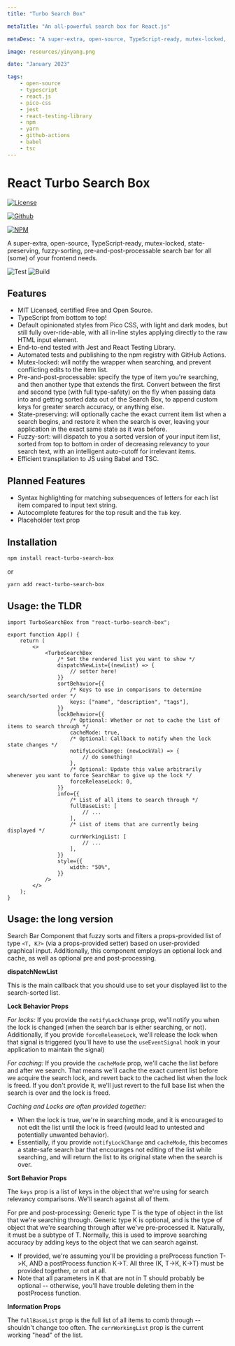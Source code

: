 ```yaml
---
title: "Turbo Search Box"

metaTitle: "An all-powerful search box for React.js"

metaDesc: "A super-extra, open-source, TypeScript-ready, mutex-locked, state-preserving, fuzzy-sorting, pre-and-post-processable search bar for all (some) of your frontend needs."

image: resources/yinyang.png

date: "January 2023"

tags:
    - open-source
    - typescript
    - react.js
    - pico-css
    - jest
    - react-testing-library
    - npm
    - yarn
    - github-actions
    - babel
    - tsc
---
```


# React Turbo Search Box

[![License](https://img.shields.io/badge/License-MIT-blue?style=for-the-badge)](https://github.com/epicdragon44/react-turbo-search-box/blob/main/LICENSE)

[![Github](https://img.shields.io/badge/Github-epicdragon44%2Freact--turbo--search--box-blue?style=for-the-badge&logo=github)](https://github.com/epicdragon44/react-turbo-search-box)

[![NPM](https://img.shields.io/badge/NPM-react--turbo--search--box-blue?style=for-the-badge&logo=npm)](https://www.npmjs.com/package/react-turbo-search-box)

A super-extra, open-source, TypeScript-ready, mutex-locked, state-preserving, fuzzy-sorting, pre-and-post-processable search bar for all (some) of your frontend needs.

![Test](https://github.com/epicdragon44/react-turbo-search-box/actions/workflows/test.yml/badge.svg) ![Build](https://github.com/epicdragon44/react-turbo-search-box/actions/workflows/build.yml/badge.svg)

## Features

-   MIT Licensed, certified Free and Open Source.
-   TypeScript from bottom to top!
-   Default opinionated styles from Pico CSS, with light and dark modes, but still fully over-ride-able, with all in-line styles applying directly to the raw HTML input element.
-   End-to-end tested with Jest and React Testing Library.
-   Automated tests and publishing to the npm registry with GitHub Actions.
-   Mutex-locked: will notify the wrapper when searching, and prevent conflicting edits to the item list.
-   Pre-and-post-processable: specify the type of item you're searching, and then another type that extends the first. Convert between the first and second type (with full type-safety) on the fly when passing data into and getting sorted data out of the Search Box, to append custom keys for greater search accuracy, or anything else.
-   State-preserving: will optionally cache the exact current item list when a search begins, and restore it when the search is over, leaving your application in the exact same state as it was before.
-   Fuzzy-sort: will dispatch to you a sorted version of your input item list, sorted from top to bottom in order of decreasing relevancy to your search text, with an intelligent auto-cutoff for irrelevant items.
-   Efficient transpilation to JS using Babel and TSC.

## Planned Features

-   Syntax highlighting for matching subsequences of letters for each list item compared to input text string.
-   Autocomplete features for the top result and the `Tab` key.
-   Placeholder text prop

## Installation

```bash
npm install react-turbo-search-box
```

or

```bash
yarn add react-turbo-search-box
```

## Usage: the TLDR

```tsx
import TurboSearchBox from "react-turbo-search-box";

export function App() {
    return (
        <>
            <TurboSearchBox
                /* Set the rendered list you want to show */
                dispatchNewList={(newList) => {
                    // setter here!
                }}
                sortBehavior={{
                    /* Keys to use in comparisons to determine search/sorted order */
                    keys: ["name", "description", "tags"],
                }}
                lockBehavior={{
                    /* Optional: Whether or not to cache the list of items to search through */
                    cacheMode: true,
                    /* Optional: Callback to notify when the lock state changes */
                    notifyLockChange: (newLockVal) => {
                        // do something!
                    },
                    /* Optional: Update this value arbitrarily whenever you want to force SearchBar to give up the lock */
                    forceReleaseLock: 0,
                }}
                info={{
                    /* List of all items to search through */
                    fullBaseList: [
                        // ...
                    ],
                    /* List of items that are currently being displayed */
                    currWorkingList: [
                        // ...
                    ],
                }}
                style={{
                    width: "50%",
                }}
            />
        </>
    );
}
```

## Usage: the long version

Search Bar Component that fuzzy sorts and filters a props-provided list of type `<T, K?>` (via a props-provided setter) based on user-provided graphical input.
Additionally, this component employs an optional lock and cache, as well as optional pre and post-processing.

**dispatchNewList**

This is the main callback that you should use to set your displayed list to the search-sorted list.

**Lock Behavior Props**

_For locks:_
If you provide the `notifyLockChange` prop, we'll notify you when the lock is changed (when the search bar is either searching, or not).
Additionally, if you provide `forceReleaseLock`, we'll release the lock when that signal is triggered (you'll have to use the `useEventSignal` hook in your application to maintain the signal)

_For caching:_
If you provide the `cacheMode` prop, we'll cache the list before and after we search.
That means we'll cache the exact current list before we acquire the search lock, and revert back to the cached list when the lock is freed.
If you don't provide it, we'll just revert to the full base list when the search is over and the lock is freed.

_Caching and Locks are often provided together:_

-   When the lock is true, we're in searching mode, and it is encouraged to not edit the list until the lock is freed (would lead to untested and potentially unwanted behavior).
-   Essentially, if you provide `notifyLockChange` and `cacheMode`, this becomes a state-safe search bar that encourages not editing of the list while searching, and will return the list to its original state when the search is over.

**Sort Behavior Props**

The `keys` prop is a list of keys in the object that we're using for search relevancy comparisons. We'll search against all of them.

For pre and post-processing:
Generic type T is the type of object in the list that we're searching through.
Generic type K is optional, and is the type of object that we're searching through after we've pre-processed it. Naturally, it must be a subtype of T. Normally, this is used to improve searching accuracy by adding keys to the object that we can search against.

-   If provided, we're assuming you'll be providing a preProcess function T->K, AND a postProcess function K->T. All three (K, T->K, K->T) must be provided together, or not at all.
-   Note that all parameters in K that are not in T should probably be optional -- otherwise, you'll have trouble deleting them in the postProcess function.

**Information Props**

The `fullBaseList` prop is the full list of all items to comb through -- shouldn't change too often.
The `currWorkingList` prop is the current working "head" of the list.
